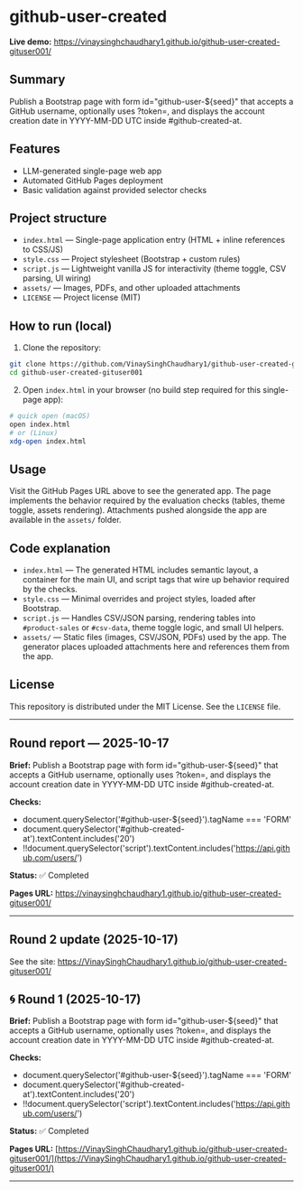 # github-user-created

**Live demo:** https://vinaysinghchaudhary1.github.io/github-user-created-gituser001/

## Summary

Publish a Bootstrap page with form id="github-user-${seed}" that accepts a GitHub username, optionally uses ?token=, and displays the account creation date in YYYY-MM-DD UTC inside #github-created-at.

## Features

- LLM-generated single-page web app
- Automated GitHub Pages deployment
- Basic validation against provided selector checks

## Project structure

* `index.html` — Single-page application entry (HTML + inline references to CSS/JS)
* `style.css` — Project stylesheet (Bootstrap + custom rules)
* `script.js` — Lightweight vanilla JS for interactivity (theme toggle, CSV parsing, UI wiring)
* `assets/` — Images, PDFs, and other uploaded attachments
* `LICENSE` — Project license (MIT)

## How to run (local)

1. Clone the repository:

```bash
git clone https://github.com/VinaySinghChaudhary1/github-user-created-gituser001.git
cd github-user-created-gituser001
```

2. Open `index.html` in your browser (no build step required for this single-page app):

```bash
# quick open (macOS)
open index.html
# or (Linux)
xdg-open index.html
```

## Usage

Visit the GitHub Pages URL above to see the generated app. The page implements the behavior required by the evaluation checks (tables, theme toggle, assets rendering). Attachments pushed alongside the app are available in the `assets/` folder.

## Code explanation

- `index.html` — The generated HTML includes semantic layout, a container for the main UI, and script tags that wire up behavior required by the checks.
- `style.css` — Minimal overrides and project styles, loaded after Bootstrap.
- `script.js` — Handles CSV/JSON parsing, rendering tables into `#product-sales` or `#csv-data`, theme toggle logic, and small UI helpers.
- `assets/` — Static files (images, CSV/JSON, PDFs) used by the app. The generator places uploaded attachments here and references them from the app.

## License

This repository is distributed under the MIT License. See the `LICENSE` file.

---

## Round report — 2025-10-17

**Brief:** Publish a Bootstrap page with form id="github-user-${seed}" that accepts a GitHub username, optionally uses ?token=, and displays the account creation date in YYYY-MM-DD UTC inside #github-created-at.

**Checks:**
- document.querySelector('#github-user-${seed}').tagName === 'FORM'
- document.querySelector('#github-created-at').textContent.includes('20')
- !!document.querySelector('script').textContent.includes('https://api.github.com/users/')

**Status:** ✅ Completed

**Pages URL:** https://vinaysinghchaudhary1.github.io/github-user-created-gituser001/

---


## Round 2 update (2025-10-17)

See the site: https://VinaySinghChaudhary1.github.io/github-user-created-gituser001/


## 🌀 Round 1 (2025-10-17)

**Brief:** Publish a Bootstrap page with form id="github-user-${seed}" that accepts a GitHub username, optionally uses ?token=, and displays the account creation date in YYYY-MM-DD UTC inside #github-created-at.

**Checks:**
- document.querySelector('#github-user-${seed}').tagName === 'FORM'
- document.querySelector('#github-created-at').textContent.includes('20')
- !!document.querySelector('script').textContent.includes('https://api.github.com/users/')

**Status:** ✅ Completed

**Pages URL:** [https://VinaySinghChaudhary1.github.io/github-user-created-gituser001/](https://VinaySinghChaudhary1.github.io/github-user-created-gituser001/)

---
